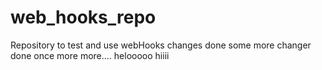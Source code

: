 # web_hooks_repo
Repository to test and use webHooks 
changes done
some more changer done
once more
more....
helooooo
hiiii


